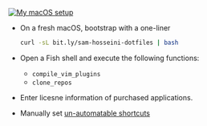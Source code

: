 [![My macOS setup][My macOS setup image]][My macOS setup link]

[My macOS setup image]: https://raw.githubusercontent.com/sam-hosseini/dotfiles/master/roles/neofetch/files/images/aesthetics.png
[My macOS setup link]: https://twitter.com/sam_hosseini_

* On a fresh macOS, bootstrap with a one-liner
  ```bash
  curl -sL bit.ly/sam-hosseini-dotfiles | bash
  ```

* Open a Fish shell and execute the following functions:
  * `compile_vim_plugins`
  * `clone_repos`

* Enter licesne information of purchased applications.
* Manually set [un-automatable shortcuts](https://github.com/sam-hosseini/dotfiles/blob/master/shortcuts/shortcuts.md#un-automatable-shortcuts)
